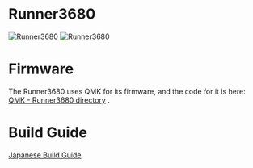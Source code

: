 # Runner3680
![Runner3680](https://github.com/omkbd/Runner3680/blob/master/Picture/Runner3680-logo2.png)
![Runner3680](https://github.com/omkbd/Runner3680/blob/master/Picture/Runner3680.jpg)

# Firmware

The Runner3680 uses QMK for its firmware, and the code for it is here:
[QMK - Runner3680 directory](https://github.com/qmk/qmk_firmware/tree/master/keyboards/omkbd/runner3680)
.  


# Build Guide

[Japanese Build Guide](https://github.com/omkbd/Runner3680/blob/master/Doc/build.md)  
